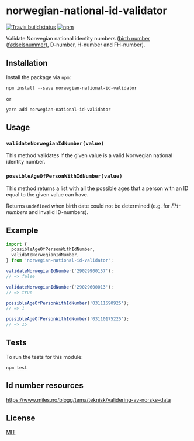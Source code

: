 # norwegian-national-id-validator

[![Travis build status](https://travis-ci.org/mikaello/norwegian-national-id-validator.svg?branch=master)](https://travis-ci.org/mikaello/norwegian-national-id-validator)
[![npm](https://img.shields.io/npm/v/norwegian-national-id-validator.svg?style=flat-square)](https://www.npmjs.com/package/norwegian-national-id-validator)

Validate Norwegian national identity numbers ([birth number](https://en.wikipedia.org/wiki/National_identification_number#Norway) ([fødselsnummer](https://no.wikipedia.org/wiki/F%C3%B8dselsnummer)), D-number, H-number and FH-number).

## Installation

Install the package via `npm`:

```
npm install --save norwegian-national-id-validator
```

or

```
yarn add norwegian-national-id-validator
```

## Usage

### `validateNorwegianIdNumber(value)`

This method validates if the given value is a valid Norwegian national identity number.

### `possibleAgeOfPersonWithIdNumber(value)`

This method returns a list with all the possible ages that a person with an ID equal to the given value can have.

Returns `undefined` when birth date could not be determined (e.g. for _FH-numbers_ and invalid ID-numbers).

## Example

```js
import {
  possibleAgeOfPersonWithIdNumber,
  validateNorwegianIdNumber,
} from 'norwegian-national-id-validator';

validateNorwegianIdNumber('29029900157');
// => false

validateNorwegianIdNumber('29029600013');
// => true

possibleAgeOfPersonWithIdNumber('03111590925');
// => 1

possibleAgeOfPersonWithIdNumber('03110175225');
// => 15
```

## Tests

To run the tests for this module:

```
npm test
```

## Id number resources

https://www.miles.no/blogg/tema/teknisk/validering-av-norske-data

## License

[MIT](LICENSE)
